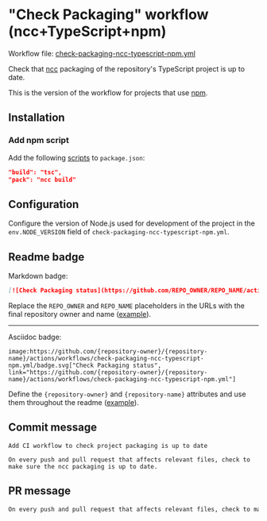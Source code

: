 # "Check Packaging" workflow (ncc+TypeScript+npm)

Workflow file: [check-packaging-ncc-typescript-npm.yml](check-packaging-ncc-typescript-npm.yml)

Check that [ncc](https://github.com/vercel/ncc) packaging of the repository's TypeScript project is up to date.

This is the version of the workflow for projects that use [npm](https://www.npmjs.com/).

## Installation

### Add npm script

Add the following [scripts](https://docs.npmjs.com/cli/v7/using-npm/scripts) to `package.json`:

```json
"build": "tsc",
"pack": "ncc build"
```

## Configuration

Configure the version of Node.js used for development of the project in the `env.NODE_VERSION` field of `check-packaging-ncc-typescript-npm.yml`.

## Readme badge

Markdown badge:

```markdown
[![Check Packaging status](https://github.com/REPO_OWNER/REPO_NAME/actions/workflows/check-packaging-ncc-typescript-npm.yml/badge.svg)](https://github.com/REPO_OWNER/REPO_NAME/actions/workflows/check-packaging-ncc-typescript-npm.yml)
```

Replace the `REPO_OWNER` and `REPO_NAME` placeholders in the URLs with the final repository owner and name ([example](https://raw.githubusercontent.com/arduino-libraries/ArduinoIoTCloud/master/README.md)).

---

Asciidoc badge:

```adoc
image:https://github.com/{repository-owner}/{repository-name}/actions/workflows/check-packaging-ncc-typescript-npm.yml/badge.svg["Check Packaging status", link="https://github.com/{repository-owner}/{repository-name}/actions/workflows/check-packaging-ncc-typescript-npm.yml"]
```

Define the `{repository-owner}` and `{repository-name}` attributes and use them throughout the readme ([example](https://raw.githubusercontent.com/arduino-libraries/WiFiNINA/master/README.adoc)).

## Commit message

```
Add CI workflow to check project packaging is up to date

On every push and pull request that affects relevant files, check to make sure the ncc packaging is up to date.
```

## PR message

```markdown
On every push and pull request that affects relevant files, check to make sure the [ncc](https://github.com/vercel/ncc) packaging is up to date.
```
